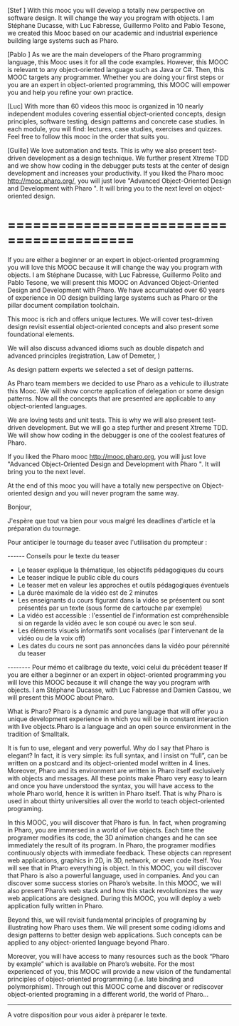 


[Stef ]
With this mooc you will develop a totally new perspective on software design. It will change the way you program with objects.
I am Stéphane Ducasse, with Luc Fabresse, Guillermo Polito and Pablo Tesone, we created this Mooc based on our academic and industrial experience  building large systems such as Pharo.

[Pablo ]
As we are the main developers of the Pharo programming language, this Mooc uses it for all the code examples.
However, this MOOC is relevant to any object-oriented language such as Java or C#.
Then, this MOOC targets any programmer.
Whether you are doing your first steps or you are an expert in object-oriented programming, this MOOC will empower you and help you refine your own practice.

[Luc]
With more than 60 videos this mooc is organized in 10 nearly independent modules covering essential object-oriented concepts, design principles, software testing, design patterns and concrete case studies.
In each module, you will find: lectures, case studies, exercises and quizzes.
Feel free to follow this mooc in the order that suits you.

[Guille]
We love automation and tests. This is why we also present test-driven development as a design technique.
We further present Xtreme TDD and we show how coding in the debugger puts tests at the center of design development and increases your productivity.
If you liked the Pharo mooc http://mooc.pharo.org/, you will just love "Advanced Object-Oriented Design and Development with Pharo ". It will bring you to the next level on object-oriented design.



# =========================================

If you are either a beginner or an expert in object-oriented programming you will love this MOOC because it will change the way you program with objects.
I am Stéphane Ducasse, with Luc Fabresse, Guillermo Polito and Pablo Tesone, we will present this MOOC on Advanced Object-Oriented Design and Development with Pharo. We have accumulated over 60 years of experience in
OO design building large systems such as Pharo or the pillar document compilation toolchain.

This mooc is rich and offers unique lectures.
We will
	cover test-driven design
	revisit essential object-oriented concepts
	and also present some foundational elements.

We will also
	discuss advanced idioms such as double dispatch
	and advanced principles (registration, Law of Demeter, )

As design pattern experts we selected a set of design patterns.

As Pharo team members we decided to use Pharo as a vehicule to illustrate this Mooc.
We will show concrte application of delegation or some design patterns.
Now all the concepts that are presented are applicable to any object-oriented languages.

We are loving tests and unit tests. This is why we will also present test-driven development.
But we will go a step further and present Xtreme TDD. We will show how coding in the
debugger is one of the coolest features of Pharo.

If you liked the Pharo mooc http://mooc.pharo.org, you will just love "Advanced Object-Oriented Design and Development with Pharo ". It will bring you to the next level.

At the end of this mooc you will have a totally new perspective on Object-oriented design and you will never program the same way.



Bonjour,

J'espère que tout va bien pour vous malgré les deadlines d'article et la préparation du tournage.

Pour anticiper le tournage du teaser avec l'utilisation du prompteur :

------ Conseils pour le texte du teaser
* Le teaser explique la thématique, les objectifs pédagogiques du cours
* Le teaser indique le public cible du cours
* Le teaser met en valeur les approches et outils pédagogiques éventuels
* La durée maximale de la vidéo est de 2 minutes
* Les enseignants du cours figurant dans la vidéo se présentent ou sont présentés par un texte (sous forme de cartouche par exemple)
* La vidéo est accessible : l'essentiel de l'information est compréhensible si on regarde la vidéo avec le son coupé ou avec le son seul.
* Les éléments visuels informatifs sont vocalisés (par l'intervenant de la vidéo ou de la voix off)
* Les dates du cours ne sont pas annoncées dans la vidéo pour pérennité du teaser

-------- Pour mémo et calibrage du texte, voici celui du précédent teaser
If you are either a beginner or an expert in object-oriented programming you will love this MOOC because it will change the way you program with objects.
I am Stéphane Ducasse, with Luc Fabresse and Damien Cassou, we will present this MOOC about Pharo.

What is Pharo?
Pharo is a dynamic and pure language that will offer you a unique development experience
in which you will be in constant interaction with live objects.Pharo is a language and an open source environment in the tradition of Smalltalk.

It is fun to use, elegant and very powerful. Why do I say that Pharo is elegant?
In fact, it is very simple: its full syntax, and I insist on “full”, can be written on a postcard and its object-oriented model written in 4 lines. Moreover, Pharo and its environment are written in Pharo itself exclusively with objects and messages.
All these points make Pharo very easy to learn and once you have understood the syntax,
you will have access to the whole Pharo world, hence it is written in Pharo itself.
That is why Pharo is used in about thirty universities all over the world to teach object-oriented programing.

In this MOOC, you will discover that Pharo is fun. In fact, when programing in Pharo,
you are immersed in a world of live objects. Each time the programer modifies its code, the 3D animation changes and he can see immediately the result of its program.
In Pharo, the programer modifies continuously objects with immediate feedback. These objects can represent web applications, graphics in 2D, in 3D, network, or even code itself. You will see that in Pharo everything is object.
In this MOOC, you will discover that Pharo is also a powerful language, used in companies. And you can discover some success stories on Pharo’s website.
In this MOOC, we will also present Pharo’s web stack and how this stack revolutionizes
the way web applications are designed.
During this MOOC, you will deploy a web application fully written in Pharo.

Beyond this, we will revisit fundamental principles of programing by illustrating how Pharo uses them. We will present some coding idioms and design patterns to better design web applications. Such concepts can be applied to any object-oriented language beyond Pharo.

Moreover, you will have access to many resources such as the book “Pharo by example” which is available on Pharo’s website.
For the most experienced of you, this MOOC will provide a new vision of the fundamental principles of object-oriented programming (i.e. late binding and polymorphism).
Through out this MOOC come and discover or rediscover object-oriented programing in a different world, the world of Pharo…

---------

A votre disposition pour vous aider à préparer le texte.

